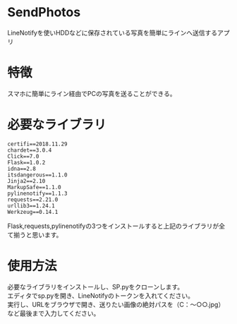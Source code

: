 # SendPhotos

LineNotifyを使いHDDなどに保存されている写真を簡単にラインへ送信するアプリ

# 特徴
スマホに簡単にライン経由でPCの写真を送ることができる。

# 必要なライブラリ
```
certifi==2018.11.29
chardet==3.0.4
Click==7.0
Flask==1.0.2
idna==2.8
itsdangerous==1.1.0
Jinja2==2.10
MarkupSafe==1.1.0
pylinenotify==1.1.3
requests==2.21.0
urllib3==1.24.1
Werkzeug==0.14.1
```
Flask,requests,pylinenotifyの3つをインストールすると上記のライブラリが全て揃うと思います。

# 使用方法
必要なライブラリをインストールし、SP.pyをクローンします。　      
エディタでsp.pyを開き、LineNotifyのトークンを入れてください。　      
実行し、URLをブラウザで開き、送りたい画像の絶対パスを（C：～○○.jpg）など最後まで入力してください。
  
